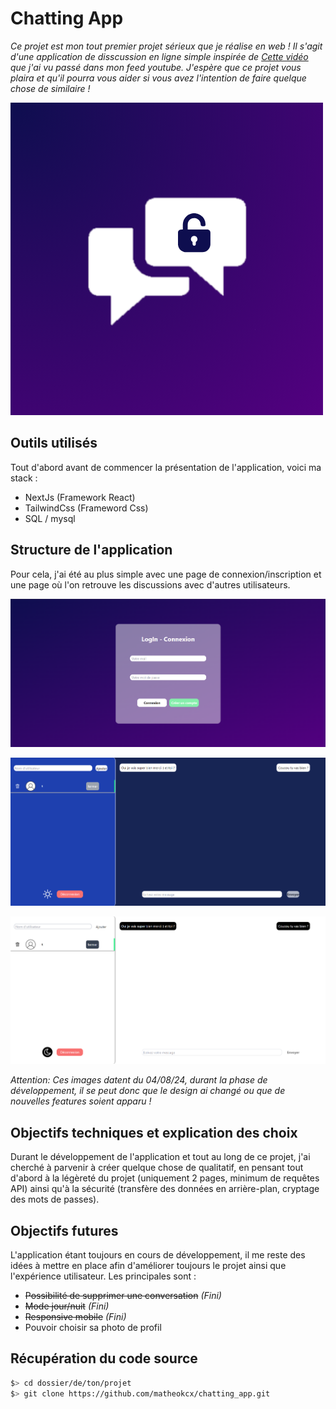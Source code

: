 # Chatting App

*Ce projet est mon tout premier projet sérieux que je réalise en web ! Il s'agit d'une application de disscussion en ligne simple inspirée de  [Cette vidéo](https://youtu.be/W3sOezpkGWI?si=iVqz2ByxrF36mSXy) que j'ai vu passé dans mon feed youtube. J'espère que ce projet vous plaira et qu'il pourra vous aider si vous avez l'intention de faire quelque chose de similaire !*

![](/public/icon.png)

## Outils utilisés

Tout d'abord avant de commencer la présentation de l'application, voici ma stack :

- NextJs (Framework React)
- TailwindCss (Frameword Css)
- SQL / mysql

## Structure de l'application 

Pour cela, j'ai été au plus simple avec une page de connexion/inscription et une page où l'on retrouve les discussions avec d'autres utilisateurs.

![](/public/cd1.png)

![](/public/cd2.png)

![](/public/cd3.png)

_Attention: Ces images datent du 04/08/24, durant la phase de développement, il se peut donc que le design ai changé ou que de nouvelles features soient apparu !_

## Objectifs techniques et explication des choix

Durant le développement de l'application et tout au long de ce projet, j'ai cherché à parvenir à créer quelque chose de qualitatif, en pensant tout d'abord à la légèreté du projet (uniquement 2 pages, minimum de requêtes API) ainsi qu'à la sécurité (transfère des données en arrière-plan, cryptage des mots de passes).

## Objectifs futures

L'application étant toujours en cours de développement, il me reste des idées à mettre en place afin d'améliorer toujours le projet ainsi que l'expérience utilisateur. Les principales sont :

- ~~Possibilité de supprimer une conversation~~ _(Fini)_
- ~~Mode jour/nuit~~ _(Fini)_
- ~~Responsive mobile~~ _(Fini)_
- Pouvoir choisir sa photo de profil

## Récupération du code source

``` bash
$> cd dossier/de/ton/projet
$> git clone https://github.com/matheokcx/chatting_app.git 
```